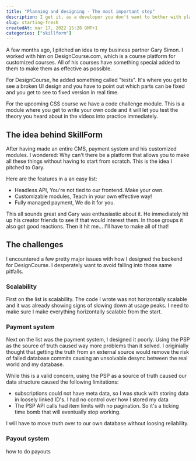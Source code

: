 ```yaml
---
title: "Planning and designing - The most important step"
description: I get it, as a developer you don't want to bother with planning ahead. How annoying it may be, it is very important.
slug: starting-fresh
createdAt: mar 17, 2022 15:28 GMT+1
categories: ["skillform"]
---
```


A few months ago, I pitched an idea to my business partner Gary Simon.
I worked with him on DesignCourse.com, which is a course platform for customized courses.
All of his courses have something special added to them to make them as effective as possible.

For DesignCourse, he added something called "tests". It's where you get to see a broken UI design and you have to point out
which parts can be fixed and you get to see to fixed version in real time.

For the upcoming CSS course we have a code challenge module.
This is a module where you get to write your own code and it will let you test the theory you heard about in the videos into practice immediately.

## The idea behind SkillForm

After having made an entire CMS, payment system and his customized modules. I wondered: Why can't there be a platform that
allows you to make all these things without having to start from scratch. This is the idea I pitched to Gary.

Here are the features in a an easy list:

- Headless API, You're not tied to our frontend. Make your own.
- Customizable modules, Teach in your own effective way!
- Fully managed payment, We do it for you.

This all sounds great and Gary was enthusiastic about it. He immediately hit up his creator friends to see if that would interest them.
In those groups it also got good reactions. Then it hit me... I'll have to make all of that!

## The challenges

I encountered a few pretty major issues with how I designed the backend for DesignCourse. I desperately want to avoid falling into those same pitfalls.

### Scalability

First on the list is scalability. The code I wrote was not horizontally scalable and it was already showing signs of slowing down at usage peaks.
I need to make sure I make everything horizontally scalable from the start.

### Payment system

Next on the list was the payment system, I designed it poorly. Using the PSP as the source of truth caused way more problems than it solved.
I originially thought that getting the truth from an external source would remove the risk of failed database
commits causing an unsolvable desync between the real world and my database.

While this is a valid concern, using the PSP as a source of truth caused our data structure caused the following limitations:

- subscriptions could not have meta data, so I was stuck with storing data in loosely linked ID's. I had no control over how I stored my data
- The PSP API calls had item limits with no pagination. So it's a ticking time bomb that will eventually stop working.

I will have to move truth over to our own database without loosing reliability.

### Payout system

how to do payouts
